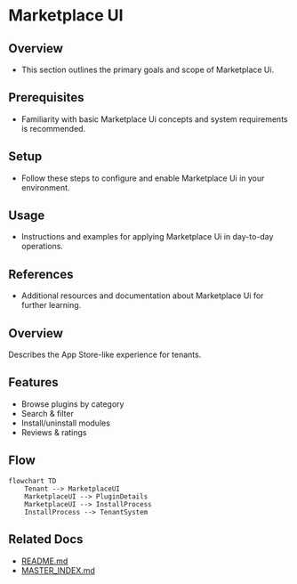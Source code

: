 # Marketplace UI

## Overview
- This section outlines the primary goals and scope of Marketplace Ui.

## Prerequisites
- Familiarity with basic Marketplace Ui concepts and system requirements is recommended.

## Setup
- Follow these steps to configure and enable Marketplace Ui in your environment.

## Usage
- Instructions and examples for applying Marketplace Ui in day-to-day operations.

## References
- Additional resources and documentation about Marketplace Ui for further learning.


## Overview
Describes the App Store-like experience for tenants.

## Features
- Browse plugins by category
- Search & filter
- Install/uninstall modules
- Reviews & ratings

## Flow
```mermaid
flowchart TD
    Tenant --> MarketplaceUI
    MarketplaceUI --> PluginDetails
    MarketplaceUI --> InstallProcess
    InstallProcess --> TenantSystem
```

## Related Docs
- [README.md](README.md)
- [MASTER_INDEX.md](MASTER_INDEX.md)

